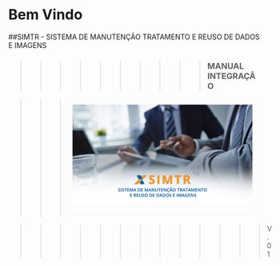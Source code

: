 












# Bem Vindo 

##SIMTR - SISTEMA DE MANUTENÇÃO TRATAMENTO E REUSO DE DADOS E IMAGENS
>>
>>>>>>>>>>### MANUAL INTEGRAÇÃO









>>> ![](img/capa1.png)

>>>>>>>>>>>>>V. 01

